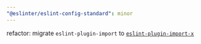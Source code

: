 ```yaml
---
"@eslinter/eslint-config-standard": minor
---
```


refactor: migrate `eslint-plugin-import` to [`eslint-plugin-import-x`](https://github.com/un-ts/eslint-plugin-import-x)
